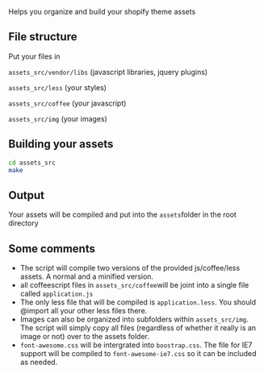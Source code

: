 Helps you organize and build your shopify theme assets


File structure
-----
Put your files in

``assets_src/vendor/libs`` (javascript libraries, jquery plugins)

``assets_src/less`` (your styles)

``assets_src/coffee`` (your javascript)

``assets_src/img`` (your images)




Building your assets
---------------------

```bash
cd assets_src
make
```



Output
------
Your assets will be compiled and put into the ``assets``folder in the root directory


Some comments
-------------
* The script will compile two versions of the provided js/coffee/less assets. A normal and a minified version.
* all coffeescript files in ``assets_src/coffee``will be joint into a single file called ``application.js``
* The only less file that will be compiled is ``application.less``. You should @import all your other less files there.
* Images can also be organized into subfolders within ``assets_src/img``. The script will simply copy all files (regardless of whether it really is an image or not) over to the assets folder.
* ``font-awesome.css`` will be intergrated into ``boostrap.css``. The file for IE7 support will be compiled to ``font-awesome-ie7.css`` so it can be included as needed.
